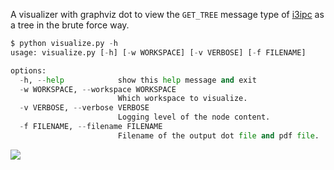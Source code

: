 
A visualizer with graphviz dot to view the `GET_TREE` message type of [i3ipc](https://i3wm.org/docs/ipc.html) as a tree in the brute force way.

```python
$ python visualize.py -h                                                                                                                     ─╯
usage: visualize.py [-h] [-w WORKSPACE] [-v VERBOSE] [-f FILENAME]

options:
  -h, --help            show this help message and exit
  -w WORKSPACE, --workspace WORKSPACE
                        Which workspace to visualize.
  -v VERBOSE, --verbose VERBOSE
                        Logging level of the node content.
  -f FILENAME, --filename FILENAME
                        Filename of the output dot file and pdf file.
```

![](https://user-images.githubusercontent.com/40143136/206863849-9ce5ce0c-2240-424c-ac96-3bc5fb81b1f2.png)